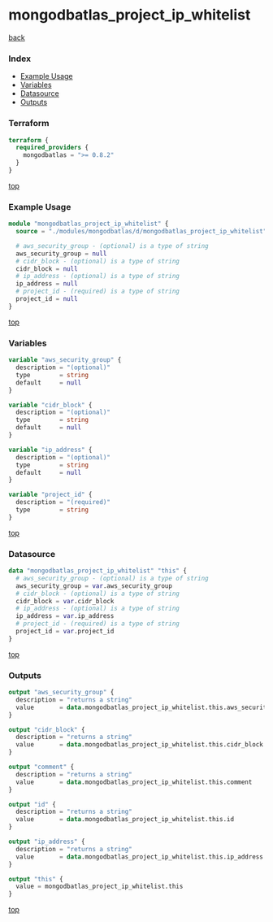 # mongodbatlas_project_ip_whitelist

[back](../mongodbatlas.md)

### Index

- [Example Usage](#example-usage)
- [Variables](#variables)
- [Datasource](#datasource)
- [Outputs](#outputs)

### Terraform

```terraform
terraform {
  required_providers {
    mongodbatlas = ">= 0.8.2"
  }
}
```

[top](#index)

### Example Usage

```terraform
module "mongodbatlas_project_ip_whitelist" {
  source = "./modules/mongodbatlas/d/mongodbatlas_project_ip_whitelist"

  # aws_security_group - (optional) is a type of string
  aws_security_group = null
  # cidr_block - (optional) is a type of string
  cidr_block = null
  # ip_address - (optional) is a type of string
  ip_address = null
  # project_id - (required) is a type of string
  project_id = null
}
```

[top](#index)

### Variables

```terraform
variable "aws_security_group" {
  description = "(optional)"
  type        = string
  default     = null
}

variable "cidr_block" {
  description = "(optional)"
  type        = string
  default     = null
}

variable "ip_address" {
  description = "(optional)"
  type        = string
  default     = null
}

variable "project_id" {
  description = "(required)"
  type        = string
}
```

[top](#index)

### Datasource

```terraform
data "mongodbatlas_project_ip_whitelist" "this" {
  # aws_security_group - (optional) is a type of string
  aws_security_group = var.aws_security_group
  # cidr_block - (optional) is a type of string
  cidr_block = var.cidr_block
  # ip_address - (optional) is a type of string
  ip_address = var.ip_address
  # project_id - (required) is a type of string
  project_id = var.project_id
}
```

[top](#index)

### Outputs

```terraform
output "aws_security_group" {
  description = "returns a string"
  value       = data.mongodbatlas_project_ip_whitelist.this.aws_security_group
}

output "cidr_block" {
  description = "returns a string"
  value       = data.mongodbatlas_project_ip_whitelist.this.cidr_block
}

output "comment" {
  description = "returns a string"
  value       = data.mongodbatlas_project_ip_whitelist.this.comment
}

output "id" {
  description = "returns a string"
  value       = data.mongodbatlas_project_ip_whitelist.this.id
}

output "ip_address" {
  description = "returns a string"
  value       = data.mongodbatlas_project_ip_whitelist.this.ip_address
}

output "this" {
  value = mongodbatlas_project_ip_whitelist.this
}
```

[top](#index)